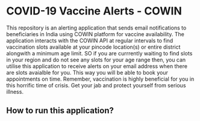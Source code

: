 # COVID-19 Vaccine Alerts - COWIN

This repository is an alerting application that sends email notifications to beneficiaries in India using COWIN platform for vaccine availability. The application interacts with the COWIN API at regular intervals to find vaccination slots available at your pincode location(s) or entire district alongwith a minimum age limit. SO if you are currrently waiting to find slots in your region and do not see any slots for your age range then, you can utilise this application to receive alerts on your email address when there are slots avaialble for you. This way you will be able to book your appointments on time. Remember, vaccination is highly beneficial for you in this horrific time of crisis. Get your jab and protect yourself from serious illness.

## How to run this application?

